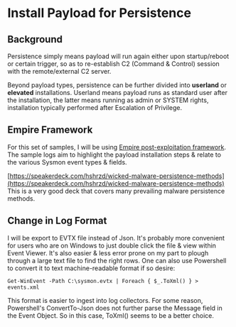 # Install Payload for Persistence
## Background
Persistence simply means payload will run again either upon startup/reboot or certain trigger, so as to re-establish C2 (Command & Control) session with the remote/external C2 server. 

Beyond payload types, persistence can be further divided into **userland** or **elevated** installations. Userland means payload runs as standard user after the installation, the latter means running as admin or SYSTEM rights, installation typically performed after Escalation of Privilege.

## Empire Framework

For this set of samples, I will be using [Empire post-exploitation framework](https://github.com/EmpireProject/Empire). The sample logs aim to highlight the payload installation steps & relate to the various Sysmon event types & fields.

[https://speakerdeck.com/hshrzd/wicked-malware-persistence-methods](https://speakerdeck.com/hshrzd/wicked-malware-persistence-methods) This is a very good deck that covers many prevailing malware persistence methods.

## Change in Log Format
I will be export to EVTX file instead of Json. It's probably more convenient for users who are on Windows to just double click the file & view within Event Viewer. It's also easier & less error prone on my part to plough through a large text file to find the right rows. One can also use Powershell to convert it to text machine-readable format if so desire:

`Get-WinEvent -Path C:\sysmon.evtx | Foreach { $_.ToXml() } > events.xml`

This format is easier to ingest into log collectors. For some reason, Powershell's ConvertTo-Json does not further parse the Message field in the Event Object. So in this case, ToXml() seems to be a better choice.